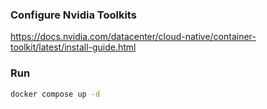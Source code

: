 ### Configure Nvidia Toolkits

https://docs.nvidia.com/datacenter/cloud-native/container-toolkit/latest/install-guide.html



### Run
```bash
docker compose up -d
```